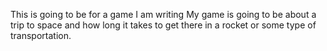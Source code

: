 This is going to be for a game I am writing 
My game is going to be about a trip to space and how long it takes to get there in a rocket or some type of transportation.
